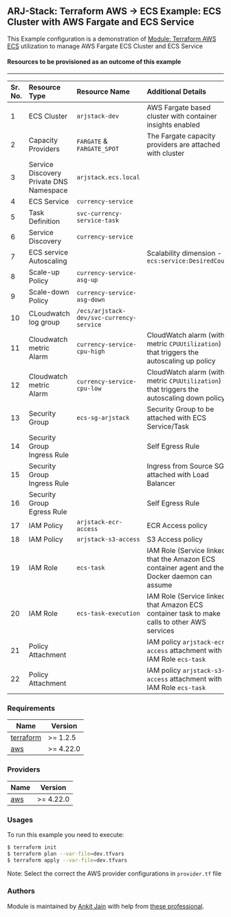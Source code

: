 ## ARJ-Stack: Terraform AWS -> ECS Example: ECS Cluster with AWS Fargate and ECS Service

This Example configuration is a demonstration of [Module: Terraform AWS ECS](https://github.com/arjstack/terraform-aws-ecs) utilization to manage AWS Fargate ECS Cluster and ECS Service


#### Resources to be provisioned as an outcome of this example
---

| Sr. No. | Resource Type | Resource Name | Additional Details |
|:------|:------|:------|:------|
| 1 | ECS Cluster | `arjstack-dev` | AWS Fargate based cluster with container insights enabled |
| 2 | Capacity Providers | `FARGATE` & `FARGATE_SPOT` | The Fargate capacity providers are attached with cluster |
| 3 | Service Discovery Private DNS Namespace | `arjstack.ecs.local` |  |
| 4 | ECS Service | `currency-service` |  |
| 5 | Task Definition | `svc-currency-service-task` |  |
| 6 | Service Discovery | `currency-service` |  |
| 7 | ECS service Autoscaling |  | Scalability dimension - `ecs:service:DesiredCount` |
| 8 | Scale-up Policy | `currency-service-asg-up` |  |
| 9 | Scale-down Policy | `currency-service-asg-down` |  |
| 10 | CLoudwatch log group | `/ecs/arjstack-dev/svc-currency-service` |  |
| 11 | Cloudwatch metric Alarm | `currency-service-cpu-high` | CloudWatch alarm (with metric `CPUUtilization`) that triggers the autoscaling up policy |
| 12 | Cloudwatch metric Alarm | `currency-service-cpu-low` | CloudWatch alarm (with metric `CPUUtilization`) that triggers the autoscaling down policy |
| 13 | Security Group | `ecs-sg-arjstack` | Security Group to be attached with ECS Service/Task |
| 14 | Security Group Ingress Rule |  | Self Egress Rule |
| 15 | Security Group Ingress Rule |  | Ingress from Source SG attached with Load Balancer |
| 16 | Security Group Egress Rule |  | Self Egress Rule |
| 17 | IAM Policy | `arjstack-ecr-access` | ECR Access policy |
| 18 | IAM Policy | `arjstack-s3-access` | S3 Access policy |
| 19 | IAM Role | `ecs-task` | IAM Role (Service linked) that the Amazon ECS container agent and the Docker daemon can assume |
| 20 | IAM Role | `ecs-task-execution` | IAM Role (Service linked) that Amazon ECS container task to make calls to other AWS services |
| 21 | Policy Attachment |  | IAM policy `arjstack-ecr-access` attachment with IAM Role `ecs-task` |
| 22 | Policy Attachment |  | IAM policy `arjstack-s3-access` attachment with IAM Role `ecs-task` |

### Requirements

| Name | Version |
|------|---------|
| <a name="requirement_terraform"></a> [terraform](#requirement\_terraform) | >= 1.2.5 |
| <a name="requirement_aws"></a> [aws](#requirement\_aws) | >= 4.22.0 |

### Providers

| Name | Version |
|------|---------|
| <a name="provider_aws"></a> [aws](#provider\_aws) | >= 4.22.0 |

### Usages

To run this example you need to execute:

```bash
$ terraform init
$ terraform plan --var-file=dev.tfvars
$ terraform apply --var-file=dev.tfvars
```

Note: Select the correct the AWS provider configurations in `provider.tf` file

### Authors

Module is maintained by [Ankit Jain](https://github.com/ankit-jn) with help from [these professional](https://github.com/arjstack/terraform-aws-examples/graphs/contributors).